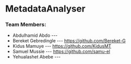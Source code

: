 # MetadataAnalyser
















### Team Members:
- Abdulhamid Abdo --- 
- Bereket Gebredingle --- https://github.com/Bereket-G
- Kidus Mamuye --- https://github.com/KidusMT
- Samuel Mussie --- https://github.com/samu-el
- Yehualashet Abebe --- 
